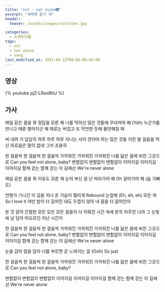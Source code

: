 ```yaml
---
title: "nct - not alone🎆"
excerpt: "새벽에 듣기 딱"
header:
  teaser: /assets/images/notalone.jpg

categories:
  - 노래추천🎧
tags:
  - nct
  - not alone
  - song
last_modified_at: 2021-09-13T08:06:00-05:00
---
```


## 영상

{% youtube pjZ-LRso8hU %}

## 가사

매일 같은 꿈을 꿔 정답을 모른 채
나를 막아선 많은 것들에
무뎌져야 해
(Yah) 누군가를 만나고 때론 멀어지곤 해
때로는 버겁고 또 막연한 듯해
불안해질 때

써 내려 가 담담히 하루 하루 하루
지나는 사이 견뎌야 하는 많은 것들
지친 발 걸음을 적신 외로움은 말이 없네
그저 조용히

한 걸음씩 한 걸음씩 한 걸음씩
가까워진 가까워진 가까워진
나를 닮은 꿈에 비친 그곳으로
Can you feel not alone, baby?
변함없이 변함없이 변함없이
이어지길 이어지길 이어지길
함께 걷는 함께 걷는 이 길에선
We're never alone

매일 같은 꿈을 꿔 이유도 모른 채
눈이 부신 걸 난 따라가야 해
Oh 걸어가야 해 (숨 가빠도)

언젠가 기나긴 이 길을 지나
온 가슴이 떨리게 Rebound 눈앞에 (Eh, eh, eh)
모든 게 So I love it 까만 밤이
더 길어진 대도 두렵지 않아
내 꿈을 더 끌어안아

본 것 같아 간절한 모든 모든 모든
꿈들이 다 이뤄진 시간 속에 문득
마주친 너의 그 눈빛에 날 담아 떠오르던
지난 시간이

한 걸음씩 한 걸음씩 한 걸음씩
가까워진 가까워진 가까워진
나를 닮은 꿈에 비친 그곳으로
Can you feel not alone, baby?
변함없이 변함없이 변함없이
이어지길 이어지길 이어지길
함께 걷는 함께 걷는 이 길에선
We're never alone

눈을 감아 맘을 담아
너를 부르면 곧 느껴지는 걸 (Ooh)
So just

한 걸음씩 한 걸음씩 한 걸음씩
가까워진 가까워진 가까워진
나를 닮은 꿈에 비친 그곳으로
Can you feel not alone, baby?

변함없이 변함없이 변함없이
이어지길 이어지길 이어지길
함께 걷는 함께 걷는 이 길에선
We're never alone
